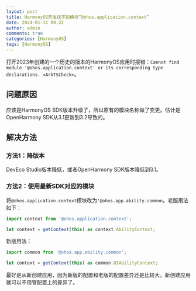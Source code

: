 ```yaml
---
layout: post
title: HarmonyOS开发找不到模块“@ohos.application.context”
date: 2024-01-31 00:22
author: admin
comments: true
categories: [HarmonyOS]
tags: [HarmonyOS]
---
```



打开2023年创建的一个历史的版本的HarmonyOS应用时报错：`Cannot find module '@ohos.application.context' or its corresponding type declarations. <ArkTSCheck>`。

<!-- more -->

## 问题原因

应该是HarmonyOS SDK版本升级了，所以原有的模块名称做了变更。估计是OpenHarmony SDK从3.1更新到3.2导致的。

## 解决方法

### 方法1：降版本

DevEco Studio版本降低，或者OpenHarmony SDK版本降低到3.1。

### 方法2：使用最新SDK对应的模块

将`@ohos.application.context`模块改为`'@ohos.app.ability.common`。老版用法如下：

```ts
import context from '@ohos.application.context';

let context = getContext(this) as context.AbilityContext;
```


新版用法：

```ts
import common from '@ohos.app.ability.common';

let context = getContext(this) as common.UIAbilityContext;
```

最好是从新创建应用，因为新版的配置和老版的配置差异还是比较大。新创建应用就可以不用管配置上的差异了。